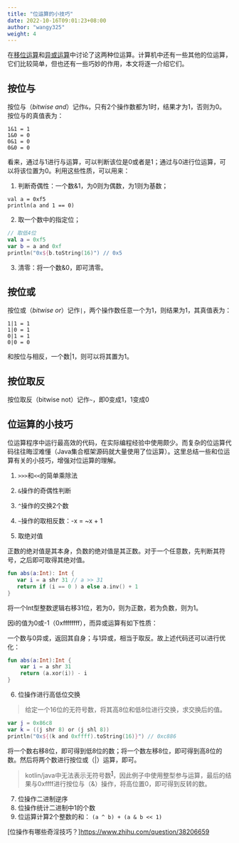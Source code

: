 ```yaml
---
title: "位运算的小技巧"
date: 2022-10-16T09:01:23+08:00
author: "wangy325"
weight: 4
---
```


在[移位运算](移位运算.md)和[异或运算](异或运算.md)中讨论了这两种位运算。计算机中还有一些其他的位运算，它们比较简单，但也还有一些巧妙的作用，本文将逐一介绍它们。

## 按位与

按位与（*bitwise and*）记作`&`，只有2个操作数都为1时，结果才为1，否则为0。按位与的真值表为：

```
1&1 = 1
1&0 = 0
0&1 = 0
0&0 = 0
```

看来，通过与1进行与运算，可以判断该位是0或者是1；通过与0进行位运算，可以将该位置为0。利用这些性质，可以用来：

1) 判断奇偶性：一个数&1，为0则为偶数，为1则为基数；

```
val a = 0xf5
println(a and 1 == 0)
```

2) 取一个数中的指定位；

```kotlin
// 取低4位
val a = 0xf5
var b = a and 0xf
println("0x${b.toString(16)") // 0x5
```

3) 清零：将一个数&0，即可清零。

## 按位或

按位或（*bitwise or*）记作`|`，两个操作数任意一个为1，则结果为1，其真值表为：

```
1|1 = 1
1|0 = 1
0|1 = 1
0|0 = 0
```

和按位与相反，一个数|1，则可以将其置为1。

## 按位取反

按位取反（bitwise not）记作`~`，即0变成1，1变成0

## 位运算的小技巧

位运算程序中运行最高效的代码，在实际编程经验中使用颇少。而复杂的位运算代码往往晦涩难懂（Java集合框架源码就大量使用了位运算）。这里总结一些和位运算有关的小技巧，增强对位运算的理解。

1. `>>>`和`<<`的简单乘除法
2. `&`操作的奇偶性判断
3. `^`操作的交换2个数
4. `~`操作的取相反数：-x = ~x + 1

5. 取绝对值

正数的绝对值是其本身，负数的绝对值是其正数。对于一个任意数，先判断其符号，之后即可取得其绝对值。

```kotlin
fun abs(a:Int): Int {
   var i = a shr 31 // a >> 31 
   return if (i == 0 ) a else a.inv() + 1
}
```

将一个Int型整数逻辑右移31位，若为0，则为正数，若为负数，则为1。

因i的值为0或-1（0xffffffff），而异或运算有如下性质：

一个数与0异或，返回其自身；与1异或，相当于取反。故上述代码还可以进行优化：

```kotlin
fun abs(a:Int):Int {
    var i = a shr 31
    return (a.xor(i)) - i
}
```

6. 位操作进行高低位交换

> 给定一个16位的无符号数，将其高8位和低8位进行交换，求交换后的值。

```kotlin
var j = 0x86c8
var k = ((j shr 8) or (j shl 8))
println("0x${(k and 0xffff).toString(16)}") // 0xc886
```

将一个数右移8位，即可得到低8位的数；将一个数左移8位，即可得到高8位的数。然后将两个数进行按位或（|）运算，即可。

> kotlin/java中无法表示无符号数<sup>[1]</sup>，因此例子中使用整型参与运算，最后的结果与0xffff进行按位与（&）操作，将高位置0，即可得到反转的数。

[1]: kotlin中已经有UShort、UInt等无符号数据类型，但是shr等位操作符号不支持这些数据类型。

7. 位操作二进制逆序
8. 位操作统计二进制中1的个数
9. 位运算计算2个整数的和： `(a ^ b) + (a & b << 1)`


[位操作有哪些奇淫技巧？]https://www.zhihu.com/question/38206659